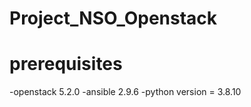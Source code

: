 # Project_NSO_Openstack

# prerequisites
-openstack 5.2.0 
-ansible 2.9.6
-python version = 3.8.10 
